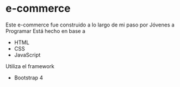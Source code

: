 # e-commerce
Este e-commerce fue construido a lo largo de mi paso por Jóvenes a Programar
Está hecho en base a 
- HTML
- CSS
- JavaScript

Utiliza el framework
- Bootstrap 4
